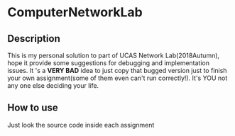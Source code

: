 # ComputerNetworkLab

## Description
This is my personal solution to part of UCAS Network Lab(2018Autumn), hope it provide some suggestions for debugging and implementation issues. It 's a **VERY BAD** idea to just copy that bugged version just to finish your own assignment(some of them even can't run correctly!). It's YOU not any one else deciding your life.

## How to use
Just look the source code inside each assignment
